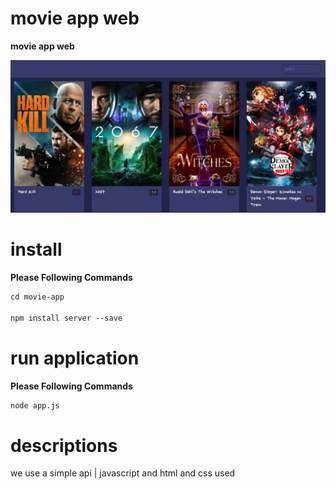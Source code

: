 # movie app web
<b>movie app web</b>

<img
src="data/picture-of-movie-app.png"
raw=true
alt="suftime | Simple Clock | GNU/Linux Distros"
style="margin-right: 10px;"
/>

# install
<strong>Please Following Commands</strong>

```html
cd movie-app

npm install server --save
```

# run application
<strong>Please Following Commands</strong>

```html
node app.js
```

# descriptions
<p>we use a simple api | javascript and html and css used<p>
